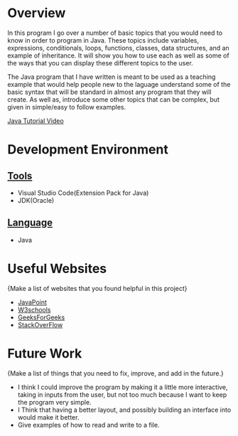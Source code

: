 # Overview

In this program I go over a number of basic topics that you would need to know in order to program in Java. These topics include variables, expressions, conditionals, loops, functions, classes, data structures, and an example of inheritance. It will show you how to use each as well as some of the ways that you can display these different topics to the user.

The Java program that I have written is meant to be used as a teaching example that would help people new to the laguage understand some of the basic syntax that will be standard in almost any program that they will create. As well as, introduce some other topics that can be complex, but given in simple/easy to follow examples.

[Java Tutorial Video](https://youtu.be/yyc1PE4QTrM)

# Development Environment

## <ins>Tools<ins>
- Visual Studio Code(Extension Pack for Java)
- JDK(Oracle)

## <ins>Language<ins>
- Java

# Useful Websites

{Make a list of websites that you found helpful in this project}

- [JavaPoint](https://www.javatpoint.com/java-tutorial)
- [W3schools](https://www.w3schools.com/js)
- [GeeksForGeeks](https://www.geeksforgeeks.org/)
- [StackOverFlow](https://stackoverflow.com/)

# Future Work

{Make a list of things that you need to fix, improve, and add in the future.}

- I think I could improve the program by making it a little more interactive, taking in inputs from the user, but not too much because I want to keep the program very simple.
- I Think that having a better layout, and possibly building an interface into would make it better.
- Give examples of how to read and write to a file.

